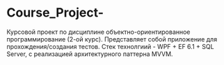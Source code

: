 # Course_Project-
Курсовой проект по дисциплине объектно-ориентированное программирование (2-ой курс). Представляет собой приложение для прохождения/создания тестов. 
Стек технолгиий - WPF + EF 6.1 + SQL Server, с реализацией архитектурного паттерна MVVM.
